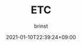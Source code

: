 ---
aliases : ["posts","articles","blog","showcase","docs"]
title : "ETC"
author : "brinst"
tags : ["index"]
description : "내 생각들"
date: 2021-01-10T22:39:24+09:00
weight : 6
---